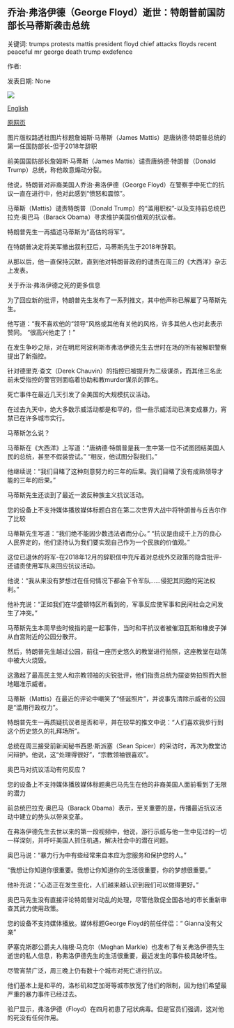 ## 乔治·弗洛伊德（George Floyd）逝世：特朗普前国防部长马蒂斯袭击总统

关键词: trumps protests mattis president floyd chief attacks floyds recent peaceful mr george death trump exdefence

作者: 

发表日期: None

![](https://ichef.bbci.co.uk/news/1024/branded_news/17B1A/production/_112705079_hi051078205.jpg)

[English](George%20Floyd%20death%3A%20Trump%20ex-defence%20chief%20Mattis%20attacks%20president.md)

[原网页](https://www.bbc.com/news/world-us-canada-52915816)

图片版权路透社图片标题詹姆斯·马蒂斯（James Mattis）是唐纳德·特朗普总统的第一任国防部长-但于2018年辞职

前美国国防部长詹姆斯·马蒂斯（James Mattis）谴责唐纳德·特朗普（Donald Trump）总统，称他故意煽动分裂。

他说，特朗普对非裔美国人乔治·弗洛伊德（George Floyd）在警察手中死亡的抗议一直在进行中，他对此感到“愤怒和震惊”。

马蒂斯（Mattis）谴责特朗普（Donald Trump）的“滥用职权”-以及支持前总统巴拉克·奥巴马（Barack Obama）寻求维护美国价值观的抗议者。

特朗普先生一再描述马蒂斯为“高估的将军”。

在特朗普决定将美军撤出叙利亚后，马蒂斯先生于2018年辞职。

从那以后，他一直保持沉默，直到他对特朗普政府的谴责在周三的《大西洋》杂志上发表。

关于乔治·弗洛伊德之死的更多信息

为了回应新的批评，特朗普先生发布了一系列推文，其中他声称已解雇了马蒂斯先生。

他写道：“我不喜欢他的“领导”风格或其他有关他的风格，许多其他人也对此表示赞同。 “很高兴他走了！”

在发生争吵之际，对在明尼阿波利斯市弗洛伊德先生去世时在场的所有被解职警察提出了新指控。

针对德里克·查文（Derek Chauvin）的指控已被提升为二级谋杀，而其他三名此前未受指控的警官则面临着协助和教murder谋杀的罪名。

死亡事件在最近几天引发了全美国的大规模抗议活动。

在过去九天中，绝大多数示威活动都是和平的，但一些示威活动已演变成暴力，宵禁已在许多城市实行。

马蒂斯怎么说？

马蒂斯在《大西洋》上写道：“唐纳德·特朗普是我一生中第一位不试图团结美国人民的总统，甚至不假装尝试。” “相反，他试图分裂我们。”

他继续说：“我们目睹了这种刻意努力的三年的后果。我们目睹了没有成熟领导才能的三年的后果。”

马蒂斯先生还谈到了最近一波反种族主义抗议活动。

您的设备上不支持媒体播放媒体标题白宫在第二次世界大战中将特朗普与丘吉尔作了比较

马蒂斯先生写道：“我们绝不能因少数违法者而分心。” “抗议是由成千上万的良心人民界定的，他们坚持认为我们要实现自己作为一个民族的价值观。”

这位已退休的将军-在2018年12月的辞职信中充斥着对总统外交政策的隐含批评-还谴责使用军队来回应抗议活动。

他说：“我从来没有梦想过在任何情况下都会下令军队……侵犯其同胞的宪法权利。”

他补充说：“正如我们在华盛顿特区所看到的，军事反应使军事和民间社会之间发生了冲突。”

马蒂斯先生本周早些时候指的是一起事件，当时和平抗议者被催泪瓦斯和橡皮子弹从白宫附近的公园分散开。

然后，特朗普先生越过公园，前往一座历史悠久的教堂进行拍照，这座教堂在动荡中被大火烧毁。

这激起了最高民主党人和宗教领袖的尖锐批评，他们指责总统为摆姿势拍照而大胆地瞄准示威者。

马蒂斯（Mattis）在最近的评论中嘲笑了“怪诞照片”，并说事先清除示威者的公园是“滥用行政权力”。

特朗普先生一再质疑抗议者是否和平，并在较早的推文中说：“人们喜欢我步行到这个历史悠久的礼拜场所”。

总统在周三接受前新闻秘书西恩·斯派塞（Sean Spicer）的采访时，再次为教堂访问辩护。他说，这“处理得很好”，“宗教领袖很喜欢”。

奥巴马对抗议活动有何反应？

您的设备上不支持媒体播放媒体标题奥巴马先生在他的非裔美国人面前看到了无限的潜力

前总统巴拉克·奥巴马（Barack Obama）表示，至关重要的是，传播最近抗议活动中建立的势头以带来变革。

在弗洛伊德先生去世以来的第一段视频中，他说，游行示威与他一生中见过的一切一样深刻，并呼吁美国人抓住机遇，解决社会中的潜在问题。

奥巴马说：“暴力行为中有些经常来自本应为您服务和保护您的人。”

“我想让你知道你很重要。我想让你知道你的生活很重要，你的梦想很重要。”

他补充说：“心态正在发生变化，人们越来越认识到我们可以做得更好。”

奥巴马先生没有直接评论特朗普对动乱的处理，尽管他敦促全国各地的市长重新审查其武力使用政策。

您的设备不支持媒体播放。媒体标题George Floyd的前任伴侣：“ Gianna没有父亲”

萨塞克斯郡公爵夫人梅根·马克尔（Meghan Markle）也发布了有关弗洛伊德先生逝世的私人信息，称弗洛伊德先生的生活很重要，最近发生的事件极具破坏性。

尽管宵禁广泛，周三晚上仍有数十个城市对死亡进行抗议。

他们基本上是和平的，洛杉矶和芝加哥等城市放宽了他们的限制，因为他们希望最严重的暴力事件已经过去。

验尸显示，弗洛伊德（Floyd）在四月初患了冠状病毒。但是官员们强调，这对他的死没有任何作用。